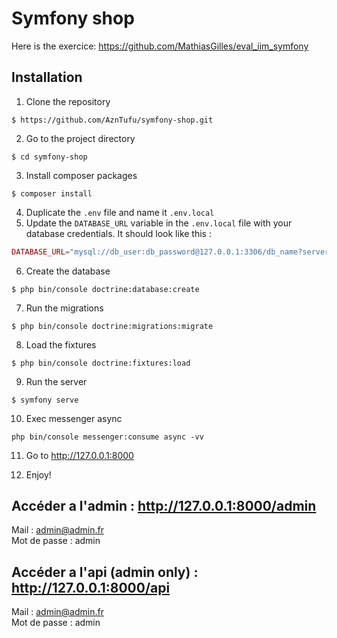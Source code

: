 # Symfony shop

Here is the exercice: https://github.com/MathiasGilles/eval_iim_symfony

## Installation
1. Clone the repository
````shell
$ https://github.com/AznTufu/symfony-shop.git
````
2. Go to the project directory
````shell
$ cd symfony-shop
````
3. Install composer packages
````shell
$ composer install
````
4. Duplicate the `.env` file and name it `.env.local`
5. Update the `DATABASE_URL` variable in the `.env.local` file with your database credentials. It should look like this : <br>
```php
DATABASE_URL="mysql://db_user:db_password@127.0.0.1:3306/db_name?serverVersion=5.7"
```
6. Create the database
````shell
$ php bin/console doctrine:database:create
````
7. Run the migrations
````shell
$ php bin/console doctrine:migrations:migrate
````
8. Load the fixtures
```shell
$ php bin/console doctrine:fixtures:load
```
9. Run the server
````shell 
$ symfony serve
````
10. Exec messenger async
```
php bin/console messenger:consume async -vv
```
11. Go to http://127.0.0.1:8000

12. Enjoy!

## Accéder a l'admin : http://127.0.0.1:8000/admin <br>

  Mail : admin@admin.fr <br>
  Mot de passe : admin <br>

## Accéder a l'api (admin only) : http://127.0.0.1:8000/api <br>

  Mail : admin@admin.fr <br>
  Mot de passe : admin <br>
